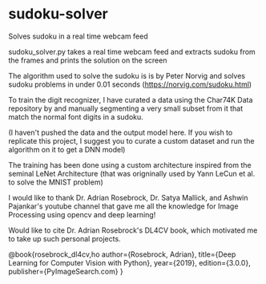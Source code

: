 # sudoku-solver
Solves sudoku in a real time webcam feed

sudoku_solver.py takes a real time webcam feed and extracts sudoku from the frames and prints the solution on the screen

The algorithm used to solve the sudoku is is by Peter Norvig and solves sudoku problems in under 0.01 seconds (https://norvig.com/sudoku.html)

To train the digit recognizer, I have curated a data using the Char74K Data repository by and manually segmenting a very small subset from it that match the normal font digits in a sudoku.

(I haven't pushed the data and the output model here. If you wish to replicate this project, I suggest you to curate a custom dataset and run the algorithm on it to get a DNN model)

The training has been done using a custom architecture inspired from the seminal LeNet Architecture (that was origninally used by Yann LeCun et al. to solve the MNIST problem)

I would like to thank Dr. Adrian Rosebrock, Dr. Satya Mallick, and Ashwin Pajankar's youtube channel that gave me all the knowledge for Image Processing using opencv and deep learning!

Would like to cite Dr. Adrian Rosebrock's DL4CV book, which motivated me to take up such personal projects.

@book{rosebrock_dl4cv,ho
  author={Rosebrock, Adrian},
  title={Deep Learning for Computer Vision with Python},
  year={2019},
  edition={3.0.0},
  publisher={PyImageSearch.com}
}
